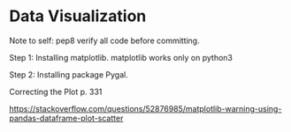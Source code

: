 # Data Visualization

Note to self: 
pep8 verify all code before committing.

Step 1: Installing matplotlib.
	matplotlib works only on python3

Step 2: Installing package Pygal.

<!-- Last Ending Point and Beginning Point -->
Correcting the Plot
p. 331

https://stackoverflow.com/questions/52876985/matplotlib-warning-using-pandas-dataframe-plot-scatter
<!-- 'c' argument looks like a single numeric RGB or RGBA sequence, which should be avoided as value-mapping will have precedence in case its length matches with 'x' & 'y'.  Please use a 2-D array with a single row if you really want to specify the same RGB or RGBA value for all points. -->

